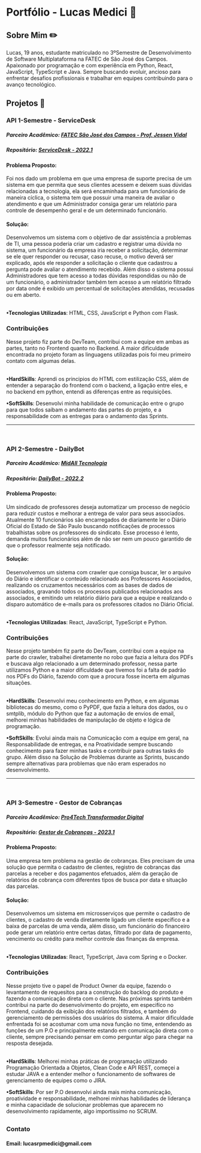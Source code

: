 # Portfólio - Lucas Medici 👋

<h2>Sobre Mim ✏️</h2>
Lucas, 19 anos, estudante matriculado no 3ºSemestre de Desenvolvimento de Software Multiplataforma na FATEC de São José dos Campos. Apaixonado por programação e com experiência em Python, React, JavaScript, TypeScript e Java. Sempre buscando evoluir, ancioso para enfrentar desafios profissionais e trabalhar em equipes contribuindo para o avanço tecnológico.

<h2>Projetos 📁</h2>
<h3>API 1-Semestre - ServiceDesk</h3>
<h5>Parceiro Acadêmico: <a href="https://fatecsjc-prd.azurewebsites.net">FATEC São José dos Campos - Prof. Jessen Vidal</a></h5>
<h5>Repositório: <a href="https://github.com/whatscodeg3/API-DSM-ServiceDesk">ServiceDesk - 2022.1</a></h5>
<h4>Problema Proposto:</h4>
Foi nos dado um problema em que uma empresa de suporte precisa de um sistema em que permita que seus clientes acessem e deixem suas dúvidas relacionadas a tecnologia, ela será encaminhada para um funcionário de maneira cíclica, o sistema tem que possuir uma maneira de avaliar o atendimento e que um Administrador consiga gerar um relatório para controle de desempenho geral e de um determinado funcionário. 
<br>
<h4>Solução: </h4>
Desenvolvemos um sistema com o objetivo de dar assistência a problemas de TI, uma pessoa poderia criar um cadastro e registrar uma dúvida no sistema, um funcionário da empresa iria receber a solicitação, determinar se ele quer responder ou recusar, caso recuse, o motivo deverá ser explicado, após ele responder a solicitação o cliente que cadastrou a pergunta pode avaliar o atendimento recebido. Além disso o sistema possui Administradores que tem acesso a todas dúvidas respondidas ou não de um funcionário, o administrador também tem acesso a um relatório filtrado por data onde é exibido um percentual de solicitações atendidas, recusadas ou em aberto.<br> </>
<br>


__•Tecnologias Utilizadas__: HTML, CSS, JavaScript e Python com Flask.

<h3>Contribuições</h3>
Nesse projeto fiz parte do DevTeam, contribui com a equipe em ambas as partes, tanto no Frontend quanto no Backend. A maior dificuldade encontrada no projeto foram as linguagens utilizadas pois foi meu primeiro contato com algumas delas.<br>
<br>

__•HardSkills__: Aprendi os principios do HTML com estilização CSS, além de entender a separação do frontend com o backend, a ligação entre eles, e no backend em python, entendi as diferenças entre as requisições.

__•SoftSkills__: Desenvolvi minha habilidade de comunicação entre o grupo para que todos saibam o andamento das partes do projeto, e a responsabilidade com as entregas para o andamento das Sprints.

 


<hr>
<br>
<h3>API 2-Semestre - DailyBot</h3>
<h5>Parceiro Acadêmico: <a href="https://midall.com.br">MidAll Tecnologia</a></h5>
<h5>Repositório: <a href="https://github.com/whatscodeg3/API-2DSM-DailyBot">DailyBot - 2022.2</a></h5>
<h4>Problema Proposto:</h4>
Um sindicado de professores deseja automatizar um processo de negócio para reduzir custos e melhorar a entrega de valor para seus associados. Atualmente 10 funcionários são encarregados de diariamente ler o Diário Oficial do Estado de São Paulo buscando notificações de processos trabalhistas sobre os professores do sindicato. Esse processo é lento, demanda muitos funcionários além de não ser nem um pouco garantido de que o professor realmente seja notificado.
<br>
<h4>Solução: </h4>
Desenvolvemos um sistema com crawler que consiga buscar, ler o arquivo do Diário e identificar o conteúdo relacionado aos Professores Associados, realizando os cruzamentos necessários com as bases de dados de associados, gravando todos os processos publicados relacionados aos associados, e emitindo um relatório diário para que a equipe e realizando o disparo automático de e-mails para os professores citados no Diário Oficial.<br> </>
<br>


__•Tecnologias Utilizadas__: React, JavaScript, TypeScript e Python.

<h3>Contribuições</h3>
Nesse projeto também fiz parte do DevTeam, contribui com a equipe na parte do crawler, trabalhei diretamente no robo que fazia a leitura dos PDFs e buscava algo relacionado a um determinado professor, nessa parte utilizamos Python e a maior dificuldade que tivemos foi a falta de padrão nos PDFs do Diário, fazendo com que a procura fosse incerta em algumas situações. <br>
<br>

__•HardSkills__: Desenvolvi meu conhecimento em Python, e em algumas bibliotecas do mesmo, como o PyPDF, que fazia a leitura dos dados, ou o smtplib, módulo do Python que faz a automação de envios de email, melhorei minhas habilidades de manipulação de objeto e lógica de programação.

__•SoftSkills__: Evolui ainda mais na Comunicação com a equipe em geral, na Responsabilidade de entregas, e na Proatividade sempre buscando conhecimento para fazer minhas tasks e contribuir para outras tasks do grupo. Além disso na Solução de Problemas durante as Sprints, buscando sempre alternativas para problemas que não eram esperados no desenvolvimento.






<hr>
<br>
<h3>API 3-Semestre - Gestor de Cobranças</h3>
<h5>Parceiro Acadêmico: <a href="https://www.pro4tech.com.br">Pro4Tech Transformador Digital</a></h5>
<h5>Repositório: <a href="https://github.com/whatscodeg3/API-3DSM">Gestor de Cobranças - 2023.1</a></h5>
<h4>Problema Proposto:</h4>
Uma empresa tem problema na gestão de cobranças. Eles precisam de uma solução que permita o cadastro de clientes, registro de cobranças das parcelas a receber e dos pagamentos efetuados, além da geração de relatórios de cobrança com diferentes tipos de busca por data e situação das parcelas.
<br>
<h4>Solução: </h4>
Desenvolvemos um sistema em microsserviços que permite o cadastro de clientes, o cadastro de venda diretamente ligado um cliente específico e a baixa de parcelas de uma venda, além disso, um funcionário do financeiro pode gerar um relatório entre certas datas, filtrado por data de pagamento, vencimento ou crédito para melhor controle das finanças da empresa.<br> </>
<br>


__•Tecnologias Utilizadas__: React, TypeScript, Java com Spring e o Docker.

<h3>Contribuições</h3>
Nesse projeto tive o papel de Product Owner da equipe, fazendo o levantamento de requesitos para a construção do backlog do produto e fazendo a comunicação direta com o cliente. Nas próximas sprints também contribui na parte do desenvolvimento do projeto, em especifíco no Frontend, cuidando da exibição dos relatórios filtrados, e também do gerenciamento de permissões dos usuários do sistema. A maior dificuldade enfrentada foi se acostumar com uma nova função no time, entendendo as funções de um P.O e principalmente estando em comunicação direta com o cliente, sempre precisando pensar em como perguntar algo para chegar na resposta desejada. <br>
<br>

__•HardSkills__: Melhorei minhas práticas de programação utilizando Programação Orientada a Objetos, Clean Code e API REST, começei a estudar JAVA e a entender melhor o funcionamento de softwares de gerenciamento de equipes como o JIRA.

__•SoftSkills__: Por ser P.O desenvolvi ainda mais minha comunicação, proatividade e responsabilidade, melhorei minhas habilidades de liderança e minha capacidade de solucionar problemas que aparecem no desenvolvimento rapidamente, algo importissímo no SCRUM.


##
<h3>Contato </h3>
<h4>Email: lucasrpmedici@gmail.com</h4>

